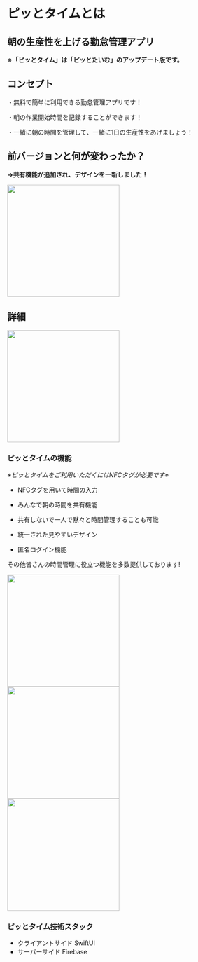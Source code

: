 # ピッとタイムとは

## 朝の生産性を上げる勤怠管理アプリ
**※「ピッとタイム」は「ピッとたいむ」のアップデート版です。**

## コンセプト
・無料で簡単に利用できる勤怠管理アプリです！

・朝の作業開始時間を記録することができます！

・一緒に朝の時間を管理して、一緒に1日の生産性をあげましょう！


## 前バージョンと何が変わったか？

**→共有機能が追加され、デザインを一新しました！**

<img src="https://user-images.githubusercontent.com/52638834/101589558-03b38200-3a2c-11eb-9206-e2584edc7ef6.png" width="256px"/>

## 詳細
<img src="https://user-images.githubusercontent.com/52638834/101588959-da462680-3a2a-11eb-825a-03459ecd2060.png" width="256px"/>

### ピッとタイムの機能

*※ピッとタイムをご利用いただくにはNFCタグが必要です※*

- NFCタグを用いて時間の入力

- みんなで朝の時間を共有機能

- 共有しないで一人で黙々と時間管理することも可能

- 統一された見やすいデザイン

- 匿名ログイン機能

その他皆さんの時間管理に役立つ機能を多数提供しております!
<p text-align="center">
<img src="https://user-images.githubusercontent.com/52638834/101588979-e6ca7f00-3a2a-11eb-8a1e-d2088fcf7b30.jpg" width="256px"/>
<img src="https://user-images.githubusercontent.com/52638834/101588994-edf18d00-3a2a-11eb-9e05-a13dbab04a81.jpg" width="256px"/>
<img src="https://user-images.githubusercontent.com/52638834/101588991-ec27c980-3a2a-11eb-8282-dcbfcd3f9a14.jpg" width="256px"/>
</p>


### ピッとタイム技術スタック

- クライアントサイド  SwiftUI
- サーバーサイド     Firebase

